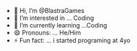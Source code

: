 - 👋 Hi, I’m @BlastraGames
- 👀 I’m interested in ... Coding
- 🌱 I’m currently learning ...Coding 
- 😄 Pronouns: ... He/Him
- ⚡ Fun fact: ... i started programing at 4yo

<!---
BlastraGames/BlastraGames is a ✨ special ✨ repository because its `README.md` (this file) appears on your GitHub profile.
You can click the Preview link to take a look at your changes.
--->
